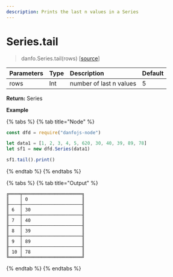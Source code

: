 ```yaml
---
description: Prints the last n values in a Series
---
```


# Series.tail

> danfo.Series.tail\(rows\)    \[[source](https://github.com/opensource9ja/danfojs/blob/master/danfojs/src/core/series.js#L76)\]

| Parameters | Type | Description | Default |
| :--- | :--- | :--- | :--- |
| rows | Int | number of last n values | 5 |

 **Return:** Series

**Example**

{% tabs %}
{% tab title="Node" %}
```javascript
const dfd = require("danfojs-node")

let data1 = [1, 2, 3, 4, 5, 620, 30, 40, 39, 89, 78]
let sf1 = new dfd.Series(data1)

sf1.tail().print()
```
{% endtab %}
{% endtabs %}

{% tabs %}
{% tab title="Output" %}
```text
╔════╤══════════════════════╗
║    │ 0                    ║
╟────┼──────────────────────╢
║ 6  │ 30                   ║
╟────┼──────────────────────╢
║ 7  │ 40                   ║
╟────┼──────────────────────╢
║ 8  │ 39                   ║
╟────┼──────────────────────╢
║ 9  │ 89                   ║
╟────┼──────────────────────╢
║ 10 │ 78                   ║
╚════╧══════════════════════╝
```
{% endtab %}
{% endtabs %}

